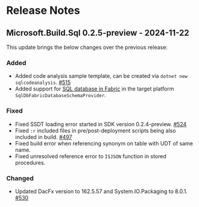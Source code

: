 # Release Notes

## Microsoft.Build.Sql 0.2.5-preview - 2024-11-22

This update brings the below changes over the previous release:

### Added
* Added code analysis sample template, can be created via `dotnet new sqlcodeanalysis`. [#515](https://github.com/microsoft/DacFx/pull/515)
* Added support for [SQL database in Fabric](https://learn.microsoft.com/en-us/fabric/database/sql/overview) in the target platform `SqlDbFabricDatabaseSchemaProvider`.

### Fixed
* Fixed SSDT loading error started in SDK version 0.2.4-preview. [#524](https://github.com/microsoft/DacFx/pull/524)
* Fixed `:r` included files in pre/post-deployment scripts being also included in build. [#497](https://github.com/microsoft/DacFx/pull/497)
* Fixed build error when referencing synonym on table with UDT of same name.
* Fixed unresolved reference error to `ISJSON` function in stored procedures.

### Changed
- Updated DacFx version to 162.5.57 and System.IO.Packaging to 8.0.1. [#530](https://github.com/microsoft/DacFx/pull/530)